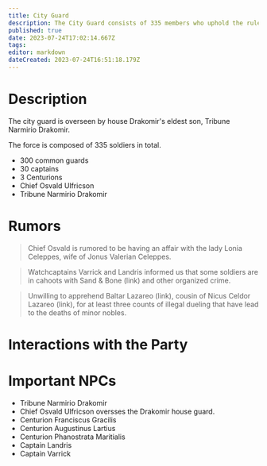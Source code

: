 ```yaml
---
title: City Guard
description: The City Guard consists of 335 members who uphold the rule of law in the city of Cyfaraun.
published: true
date: 2023-07-24T17:02:14.667Z
tags: 
editor: markdown
dateCreated: 2023-07-24T16:51:18.179Z
---
```


# Description
The city guard is overseen by house Drakomir's eldest son, Tribune Narmirio Drakomir.

The force is composed of 335 soldiers in total. 
- 300 common guards
- 30 captains 
- 3 Centurions
- Chief Osvald Ulfricson
- Tribune Narmirio Drakomir

# Rumors
> Chief Osvald is rumored to be having an affair with the lady Lonia Celeppes, wife of Jonus Valerian Celeppes. 

> Watchcaptains Varrick and Landris informed us that some soldiers are in cahoots with Sand & Bone (link) and other organized crime. 

> Unwilling to apprehend Baltar Lazareo (link), cousin of Nicus Celdor Lazareo (link), for at least three counts of illegal dueling that have lead to the deaths of minor nobles.

# Interactions with the Party

# Important NPCs
- Tribune Narmirio Drakomir
- Chief Osvald Ulfricson oversses the Drakomir house guard.
- Centurion Franciscus Gracilis
- Centurion Augustinus Lartius
- Centurion Phanostrata Maritialis
- Captain Landris
- Captain Varrick


